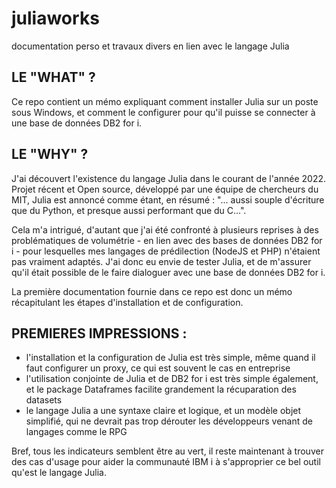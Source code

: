 # juliaworks
documentation perso et travaux divers en lien avec le langage Julia


## LE "WHAT" ?

Ce repo contient un mémo expliquant comment installer Julia sur un poste sous Windows, et comment le configurer pour qu'il puisse se connecter à une base de données DB2 for i.


## LE "WHY" ?

J'ai découvert l'existence du langage Julia dans le courant de l'année 2022. 
Projet récent et Open source, développé par une équipe de chercheurs du MIT, Julia est annoncé comme étant, en résumé :
"... aussi souple d'écriture que du Python, et presque aussi performant que du C...".

Cela m'a intrigué, d'autant que j'ai été confronté à plusieurs reprises à des problématiques de volumétrie - en lien avec des bases de données DB2 for i - pour lesquelles mes langages de prédilection (NodeJS et PHP) n'étaient pas vraiment adaptés. J'ai donc eu envie de tester Julia, et de m'assurer qu'il était possible de le faire dialoguer avec une base de données DB2 for i.

La première documentation fournie dans ce repo est donc un mémo récapitulant les étapes d'installation et de configuration. 


## PREMIERES IMPRESSIONS :

- l'installation et la configuration de Julia est très simple, même quand il faut configurer un proxy, ce qui est souvent le cas en entreprise
- l'utilisation conjointe de Julia et de DB2 for i est très simple également, et le package Dataframes facilite grandement la récuparation des datasets
- le langage Julia a une syntaxe claire et logique, et  un modèle objet simplifié, qui ne devrait pas trop dérouter les développeurs venant de langages comme le RPG

Bref, tous les indicateurs semblent être au vert, il reste maintenant à trouver des cas d'usage pour aider la communauté IBM i à s'approprier ce bel outil qu'est le langage Julia. 


